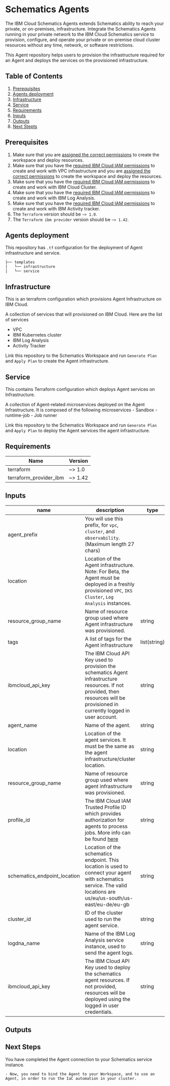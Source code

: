 # Schematics Agents

The IBM Cloud Schematics Agents extends Schematics ability to reach your private, or on-premises, infrastructure. Integrate the Schematics Agents running in your private network to the IBM Cloud Schematics service to provision, configure, and operate your private or on-premise cloud cluster resources without any time, network, or software restrictions.

This Agent repository helps users to provision the infrastructure required for an Agent and deploys the services on the provisioned infrastructure.

## Table of Contents

1. [Prerequisites](##Prerequisites)
2. [Agents deployment](##Agents-Deployment)
3. [Infrastructure](##Infrastructure)
4. [Service](##Service)
5. [Requirements](##Requirements)
6. [Inputs](##Inputs)
7. [Outputs](##Outputs)
8. [Next Stepts](##Next-Steps)

## Prerequisites

1. Make sure that you are [assigned the correct permissions](https://cloud.ibm.com/docs/schematics?topic=schematics-access) to create the workspace and deploy resources.
2. Make sure that you have the [required IBM Cloud IAM permissions](https://cloud.ibm.com/docs/vpc?topic=vpc-managing-user-permissions-for-vpc-resources) to create and work with VPC infrastructure and you are [assigned the correct permissions](https://cloud.ibm.com/docs/schematics?topic=schematics-access) to create the workspace and deploy the resources.
3. Make sure that you have the [required IBM Cloud IAM permissions](https://cloud.ibm.com/docs/containers?topic=containers-access_reference) to create and work with IBM Cloud Cluster.
4. Make sure that you have the [required IBM Cloud IAM permissions](https://cloud.ibm.com/docs/log-analysis?topic=log-analysis-iam) to create and work with IBM Log Analysis.
5. Make sure that you have the [required IBM Cloud IAM permissions](https://cloud.ibm.com/docs/activity-tracker?topic=activity-tracker-iam) to create and work with IBM Activity tracker.
6. The `Terraform` version should be `~> 1.0`.
7. The `Terraform ibm provider` version should be `~> 1.42`.

## Agents deployment

This repository has `.tf` configuration for the deployment of Agent infrastructure and service.

```text
├── templates
|   └── infrastructure
|   └── service
```

## Infrastructure
    
This is an terraform configuration which provisions Agent Infrastructure on IBM Cloud.

A collection of services that will provisioned on IBM Cloud. Here are the list of services
- VPC
- IBM Kubernetes cluster
- IBM Log Analysis
- Activity Tracker

Link this repository to the Schematics Workspace and run `Generate Plan` and `Apply Plan` to create the Agent infrastructure.
    
## Service

This contains Terraform configuration which deploys Agent services on Infrastructure.

A collection of Agent-related microservices deployed on the Agent Infrastructure.  It is composed of the following microservices
    - Sandbox
    - runtime-job
    - Job runner
    
Link this repository to the Schematics Workspace and run `Generate Plan` and `Apply Plan` to deploy the Agent services the agent infrastructure.

## Requirements


|  **Name**                  | **Version** |
|  --------------------------| -------------|
|  terraform                 | ~> 1.0 |
|  terraform_provider_ibm    | ~> 1.42 |


## Inputs

| name | description | type | required | default | sensitive |
| ---------- | -------- | -------------- | ---------- | ----------- | ----------- |
| agent_prefix | You will use this prefix, for `vpc`, `cluster`, and  `observability`. (Maximum length 27 chars) |  |  | my-project |  |
| location | Location of the Agent infrastructure.  Note: For Beta, the Agent must be deployed in a freshly provisioned `VPC`, `IKS Cluster`, `Log Analysis` instances. |  |  | `us-south` |  |
| resource_group_name | Name of resource group used where Agent infrastructure was provisioned. | string | &check; | |  |
| tags | A list of tags for the Agent infrastructure | list(string) | | my-project:agent | |
| ibmcloud_api_key | The IBM Cloud API Key used to provision the schematics Agent infrastructure resources. If not provided, then resources will be provisioned in currently logged in user account. | string | | | &check; |
| agent_name | Name of the agent. | string | | my-project | |
| location| Location of the agent services.  It must be the same as the agent infrastructure/cluster location. | string | | us-south | |
| resource_group_name | Name of resource group used where agent infrastructure was provisioned. | string | &check; | | |
| profile_id | The IBM Cloud IAM Trusted Profile ID which provides authorization for agents to process jobs. More info can be found [here](https://cloud.ibm.com/docs/account?topic=account-create-trusted-profile&interface=ui) | string | &check; | | &check; |
| schematics_endpoint_location | Location of the schematics endpoint. This location is used to connect your agent with schematics service. The valid locations are us/eu/us-south/us-east/eu-de/eu-gb | string | | `us-south` | |
| cluster_id | ID of the cluster used to run the agent service. | string | &check; | | |
| logdna_name | Name of the IBM Log Analysis service instance, used to send the agent logs. | string | &check; | | |
| ibmcloud_api_key | The IBM Cloud API Key used to deploy the schematics agent resources. If not provided, resources will be deployed using the logged in user credentials. | string | | | &check; |

## Outputs

<The expected output need to be added>

## Next Steps

You have completed the Agent connection to your Schematics service instance.

    - Now, you need to bind the Agent to your Workspace, and to use an Agent, in order to run the IaC automation in your cluster.
    
